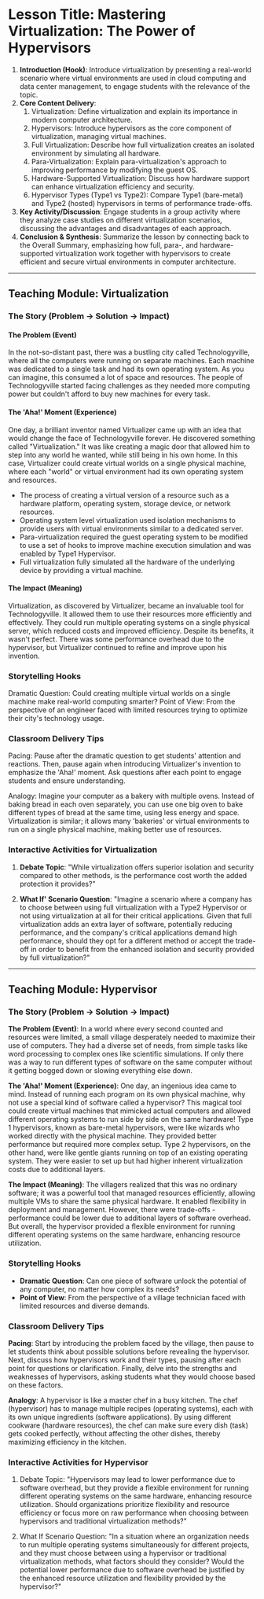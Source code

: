  # Lesson Title: Mastering Virtualization: The Power of Hypervisors

1. **Introduction (Hook)**: Introduce virtualization by presenting a real-world scenario where virtual environments are used in cloud computing and data center management, to engage students with the relevance of the topic.
2. **Core Content Delivery**: 
   1. Virtualization: Define virtualization and explain its importance in modern computer architecture.
   2. Hypervisors: Introduce hypervisors as the core component of virtualization, managing virtual machines.
   3. Full Virtualization: Describe how full virtualization creates an isolated environment by simulating all hardware.
   4. Para-Virtualization: Explain para-virtualization's approach to improving performance by modifying the guest OS.
   5. Hardware-Supported Virtualization: Discuss how hardware support can enhance virtualization efficiency and security.
   6. Hypervisor Types (Type1 vs Type2): Compare Type1 (bare-metal) and Type2 (hosted) hypervisors in terms of performance trade-offs.
3. **Key Activity/Discussion**: Engage students in a group activity where they analyze case studies on different virtualization scenarios, discussing the advantages and disadvantages of each approach.
4. **Conclusion & Synthesis**: Summarize the lesson by connecting back to the Overall Summary, emphasizing how full, para-, and hardware-supported virtualization work together with hypervisors to create efficient and secure virtual environments in computer architecture.


---

## Teaching Module: Virtualization
 ### The Story (Problem -> Solution -> Impact)

#### The Problem (Event)
In the not-so-distant past, there was a bustling city called Technologyville, where all the computers were running on separate machines. Each machine was dedicated to a single task and had its own operating system. As you can imagine, this consumed a lot of space and resources. The people of Technologyville started facing challenges as they needed more computing power but couldn't afford to buy new machines for every task.

#### The 'Aha!' Moment (Experience)
One day, a brilliant inventor named Virtualizer came up with an idea that would change the face of Technologyville forever. He discovered something called "Virtualization." It was like creating a magic door that allowed him to step into any world he wanted, while still being in his own home. In this case, Virtualizer could create virtual worlds on a single physical machine, where each "world" or virtual environment had its own operating system and resources.

* The process of creating a virtual version of a resource such as a hardware platform, operating system, storage device, or network resources.
* Operating system level virtualization used isolation mechanisms to provide users with virtual environments similar to a dedicated server.
* Para-virtualization required the guest operating system to be modified to use a set of hooks to improve machine execution simulation and was enabled by Type1 Hypervisor.
* Full virtualization fully simulated all the hardware of the underlying device by providing a virtual machine.

#### The Impact (Meaning)
Virtualization, as discovered by Virtualizer, became an invaluable tool for Technologyville. It allowed them to use their resources more efficiently and effectively. They could run multiple operating systems on a single physical server, which reduced costs and improved efficiency. Despite its benefits, it wasn't perfect. There was some performance overhead due to the hypervisor, but Virtualizer continued to refine and improve upon his invention.

### Storytelling Hooks
Dramatic Question: Could creating multiple virtual worlds on a single machine make real-world computing smarter?
Point of View: From the perspective of an engineer faced with limited resources trying to optimize their city's technology usage.

### Classroom Delivery Tips
Pacing: Pause after the dramatic question to get students' attention and reactions. Then, pause again when introducing Virtualizer's invention to emphasize the 'Aha!' moment. Ask questions after each point to engage students and ensure understanding.

Analogy: Imagine your computer as a bakery with multiple ovens. Instead of baking bread in each oven separately, you can use one big oven to bake different types of bread at the same time, using less energy and space. Virtualization is similar; it allows many 'bakeries' or virtual environments to run on a single physical machine, making better use of resources.

### Interactive Activities for Virtualization
 1. **Debate Topic**: "While virtualization offers superior isolation and security compared to other methods, is the performance cost worth the added protection it provides?"

2. **What If' Scenario Question**: "Imagine a scenario where a company has to choose between using full virtualization with a Type2 Hypervisor or not using virtualization at all for their critical applications. Given that full virtualization adds an extra layer of software, potentially reducing performance, and the company's critical applications demand high performance, should they opt for a different method or accept the trade-off in order to benefit from the enhanced isolation and security provided by full virtualization?"


---

## Teaching Module: Hypervisor
 ### The Story (Problem -> Solution -> Impact)

**The Problem (Event)**: In a world where every second counted and resources were limited, a small village desperately needed to maximize their use of computers. They had a diverse set of needs, from simple tasks like word processing to complex ones like scientific simulations. If only there was a way to run different types of software on the same computer without it getting bogged down or slowing everything else down.

**The 'Aha!' Moment (Experience)**: One day, an ingenious idea came to mind. Instead of running each program on its own physical machine, why not use a special kind of software called a hypervisor? This magical tool could create virtual machines that mimicked actual computers and allowed different operating systems to run side by side on the same hardware! Type 1 hypervisors, known as bare-metal hypervisors, were like wizards who worked directly with the physical machine. They provided better performance but required more complex setup. Type 2 hypervisors, on the other hand, were like gentle giants running on top of an existing operating system. They were easier to set up but had higher inherent virtualization costs due to additional layers.

**The Impact (Meaning)**: The villagers realized that this was no ordinary software; it was a powerful tool that managed resources efficiently, allowing multiple VMs to share the same physical hardware. It enabled flexibility in deployment and management. However, there were trade-offs - performance could be lower due to additional layers of software overhead. But overall, the hypervisor provided a flexible environment for running different operating systems on the same hardware, enhancing resource utilization.

### Storytelling Hooks

- **Dramatic Question**: Can one piece of software unlock the potential of any computer, no matter how complex its needs?
- **Point of View**: From the perspective of a village technician faced with limited resources and diverse demands.

### Classroom Delivery Tips

**Pacing**: Start by introducing the problem faced by the village, then pause to let students think about possible solutions before revealing the hypervisor. Next, discuss how hypervisors work and their types, pausing after each point for questions or clarification. Finally, delve into the strengths and weaknesses of hypervisors, asking students what they would choose based on these factors.

**Analogy**: A hypervisor is like a master chef in a busy kitchen. The chef (hypervisor) has to manage multiple recipes (operating systems), each with its own unique ingredients (software applications). By using different cookware (hardware resources), the chef can make sure every dish (task) gets cooked perfectly, without affecting the other dishes, thereby maximizing efficiency in the kitchen.

### Interactive Activities for Hypervisor
 1. Debate Topic: "Hypervisors may lead to lower performance due to software overhead, but they provide a flexible environment for running different operating systems on the same hardware, enhancing resource utilization. Should organizations prioritize flexibility and resource efficiency or focus more on raw performance when choosing between hypervisors and traditional virtualization methods?"

2. What If Scenario Question: "In a situation where an organization needs to run multiple operating systems simultaneously for different projects, and they must choose between using a hypervisor or traditional virtualization methods, what factors should they consider? Would the potential lower performance due to software overhead be justified by the enhanced resource utilization and flexibility provided by the hypervisor?"